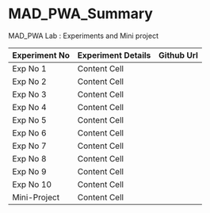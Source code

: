 # MAD_PWA_Summary

MAD_PWA Lab : Experiments and Mini project

| Experiment No | Experiment Details |   Github Url  |  
| ------------- | ------------- | ------------- |
|   Exp No 1    | Content Cell  |               |
|   Exp No 2    | Content Cell  |               |
|   Exp No 3    | Content Cell  |               |
|   Exp No 4    | Content Cell  |               |
|   Exp No 5    | Content Cell  |               |
|   Exp No 6    | Content Cell  |               |
|   Exp No 7    | Content Cell  |               |
|   Exp No 8    | Content Cell  |               |
|   Exp No 9    | Content Cell  |               |
|   Exp No 10   | Content Cell  |               |
|  Mini-Project | Content Cell  |               |
